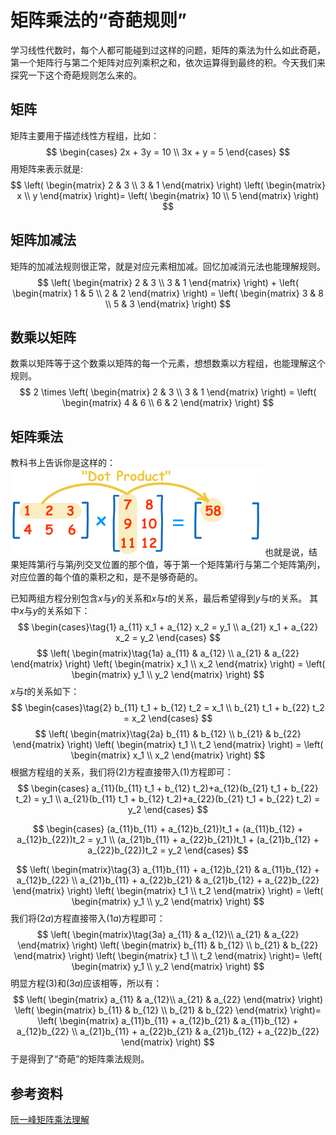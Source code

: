 # 矩阵乘法的“奇葩规则”
学习线性代数时，每个人都可能碰到过这样的问题，矩阵的乘法为什么如此奇葩，第一个矩阵行与第二个矩阵对应列乘积之和，依次运算得到最终的积。今天我们来探究一下这个奇葩规则怎么来的。

## 矩阵
矩阵主要用于描述线性方程组，比如：
$$
\begin{cases}
2x + 3y = 10 \\
3x + y = 5 
\end{cases}
$$
用矩阵来表示就是:
$$
\left(
\begin{matrix}
2 & 3 \\ 
3 & 1
\end{matrix}
\right)
\left(
\begin{matrix}
x \\ y
\end{matrix}
\right)=
\left(
\begin{matrix}
10 \\ 5
\end{matrix}
\right)
$$

## 矩阵加减法
矩阵的加减法规则很正常，就是对应元素相加减。回忆加减消元法也能理解规则。
$$
\left(
\begin{matrix}
2 & 3 \\ 
3 & 1
\end{matrix}
\right) +
\left(
\begin{matrix}
1 & 5 \\ 
2 & 2
\end{matrix}
\right) = 
\left(
\begin{matrix}
3 & 8 \\ 
5 & 3
\end{matrix}
\right)
$$
## 数乘以矩阵
数乘以矩阵等于这个数乘以矩阵的每一个元素，想想数乘以方程组，也能理解这个规则。
$$
2 \times
\left(
\begin{matrix}
2 & 3 \\ 
3 & 1
\end{matrix}
\right) = 
\left(
\begin{matrix}
4 & 6 \\ 
6 & 2
\end{matrix}
\right)
$$
## 矩阵乘法
教科书上告诉你是这样的：
![](media/15269788125272/15269810964711.gif)
也就是说，结果矩阵第$i$行与第$j$列交叉位置的那个值，等于第一个矩阵第$i$行与第二个矩阵第$j$列，对应位置的每个值的乘积之和，是不是够奇葩的。

已知两组方程分别包含$x$与$y$的关系和$x$与$t$的关系，最后希望得到$y$与$t$的关系。
其中$x$与$y$的关系如下：
$$
\begin{cases}\tag{1}
a_{11} x_1 + a_{12} x_2 = y_1 \\
a_{21} x_1 + a_{22} x_2 = y_2
\end{cases}
$$
$$
\left( 
\begin{matrix}\tag{1a}
a_{11} & a_{12} \\
a_{21} & a_{22}
\end{matrix}
\right)
\left( 
\begin{matrix}
x_1 \\ x_2
\end{matrix}
\right) = 
\left( 
\begin{matrix}
y_1 \\ y_2
\end{matrix}
\right)
$$
$x$与$t$的关系如下：
$$
\begin{cases}\tag{2}
b_{11} t_1 + b_{12} t_2 = x_1 \\
b_{21} t_1 + b_{22} t_2 = x_2
\end{cases}
$$
$$
\left( 
\begin{matrix}\tag{2a}
b_{11} & b_{12} \\
b_{21} & b_{22}
\end{matrix}
\right)
\left( 
\begin{matrix}
t_1 \\ t_2
\end{matrix}
\right) = 
\left( 
\begin{matrix}
x_1 \\ x_2
\end{matrix}
\right)
$$
根据方程组的关系，我们将$(2)$方程直接带入$(1)$方程即可：
$$
\begin{cases}
a_{11}(b_{11} t_1 + b_{12} t_2)+a_{12}(b_{21} t_1 + b_{22} t_2) = y_1 \\
a_{21}(b_{11} t_1 + b_{12} t_2)+a_{22}(b_{21} t_1 + b_{22} t_2) = y_2
\end{cases}
$$

$$
\begin{cases}
(a_{11}b_{11} + a_{12}b_{21})t_1 + (a_{11}b_{12} + a_{12}b_{22})t_2 = y_1 \\
(a_{21}b_{11} + a_{22}b_{21})t_1 + (a_{21}b_{12} + a_{22}b_{22})t_2 = y_2
\end{cases}
$$

$$
\left(
\begin{matrix}\tag{3}
a_{11}b_{11} + a_{12}b_{21} & a_{11}b_{12} + a_{12}b_{22} \\
a_{21}b_{11} + a_{22}b_{21} & a_{21}b_{12} + a_{22}b_{22}
\end{matrix}
\right)
\left( 
\begin{matrix}
t_1 \\ t_2
\end{matrix}
\right) = 
\left( 
\begin{matrix}
y_1 \\ y_2
\end{matrix}
\right)
$$
我们将$(2a)$方程直接带入$(1a)$方程即可：
$$
\left(
\begin{matrix}\tag{3a}
a_{11} & a_{12}\\
a_{21} & a_{22}
\end{matrix}
\right)
\left(
\begin{matrix}
b_{11} & b_{12} \\
b_{21} & b_{22}
\end{matrix}
\right)
\left(
\begin{matrix}
t_1 \\ t_2
\end{matrix}
\right)=
\left(
\begin{matrix}
y_1 \\ y_2
\end{matrix}
\right)
$$
明显方程$(3)$和$(3a)$应该相等，所以有：
$$
\left(
\begin{matrix}
a_{11} & a_{12}\\
a_{21} & a_{22}
\end{matrix}
\right)
\left(
\begin{matrix}
b_{11} & b_{12} \\
b_{21} & b_{22}
\end{matrix}
\right)=
\left(
\begin{matrix}
a_{11}b_{11} + a_{12}b_{21} & a_{11}b_{12} + a_{12}b_{22} \\
a_{21}b_{11} + a_{22}b_{21} & a_{21}b_{12} + a_{22}b_{22}
\end{matrix}
\right)
$$
于是得到了“奇葩”的矩阵乘法规则。

## 参考资料
[阮一峰矩阵乘法理解](http://www.ruanyifeng.com/blog/2015/09/matrix-multiplication.html)

